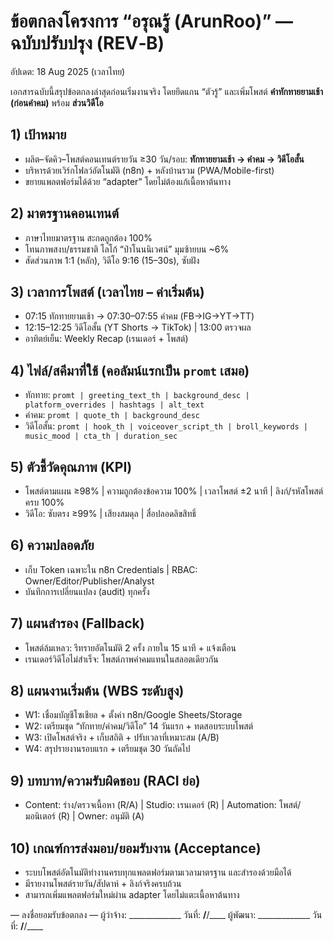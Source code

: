 # ข้อตกลงโครงการ “อรุณรู้ (ArunRoo)” — ฉบับปรับปรุง (REV‑B)

อัปเดต: 18 Aug 2025 (เวลาไทย)

เอกสารฉบับนี้สรุปข้อตกลงล่าสุดก่อนเริ่มงานจริง โดยยึดแกน “ตัวรู้” และเพิ่มโพสต์ **คำทักทายยามเช้า (ก่อนคำคม)** พร้อม **ส่วนวิดีโอ**

## 1) เป้าหมาย
- ผลิต–จัดคิว–โพสต์คอนเทนต์รายวัน ≥30 วัน/รอบ: **ทักทายยามเช้า → คำคม → วิดีโอสั้น**
- บริหารด้วยเวิร์กโฟลว์อัตโนมัติ (n8n) + หลังบ้านรวม (PWA/Mobile-first)
- ขยายแพลตฟอร์มได้ด้วย “adapter” โดยไม่ต้องแก้เนื้อหาต้นทาง

## 2) มาตรฐานคอนเทนต์
- ภาษาไทยมาตรฐาน สะกดถูกต้อง 100%
- โทนภาพสงบ/ธรรมชาติ โลโก้ “ป่าโนนนิเวศน์” มุมซ้ายบน ~6%
- สัดส่วนภาพ 1:1 (หลัก), วิดีโอ 9:16 (15–30s), ซับฝัง

## 3) เวลาการโพสต์ (เวลาไทย – ค่าเริ่มต้น)
- 07:15 ทักทายยามเช้า → 07:30–07:55 คำคม (FB→IG→YT→TT)
- 12:15–12:25 วิดีโอสั้น (YT Shorts → TikTok) | 13:00 ตรวจผล
- อาทิตย์เย็น: Weekly Recap (เรนเดอร์ + โพสต์)

## 4) ไฟล์/สคีมาที่ใช้ (คอลัมน์แรกเป็น `promt` เสมอ)
- ทักทาย: `promt | greeting_text_th | background_desc | platform_overrides | hashtags | alt_text`
- คำคม: `promt | quote_th | background_desc`
- วิดีโอสั้น: `promt | hook_th | voiceover_script_th | broll_keywords | music_mood | cta_th | duration_sec`

## 5) ตัวชี้วัดคุณภาพ (KPI)
- โพสต์ตามแผน ≥98% | ความถูกต้องข้อความ 100% | เวลาโพสต์ ±2 นาที | ลิงก์/รหัสโพสต์ครบ 100%
- วิดีโอ: ซับตรง ≥99% | เสียงสมดุล | สื่อปลอดลิขสิทธิ์

## 6) ความปลอดภัย
- เก็บ Token เฉพาะใน n8n Credentials | RBAC: Owner/Editor/Publisher/Analyst
- บันทึกการเปลี่ยนแปลง (audit) ทุกครั้ง

## 7) แผนสำรอง (Fallback)
- โพสต์ล้มเหลว: รีทรายอัตโนมัติ 2 ครั้ง ภายใน 15 นาที + แจ้งเตือน
- เรนเดอร์วิดีโอไม่สำเร็จ: โพสต์ภาพคำคมแทนในสลอตเดียวกัน

## 8) แผนงานเริ่มต้น (WBS ระดับสูง)
- W1: เชื่อมบัญชีโซเชียล + ตั้งค่า n8n/Google Sheets/Storage
- W2: เตรียมชุด “ทักทาย/คำคม/วิดีโอ” 14 วันแรก + ทดสอบระบบโพสต์
- W3: เปิดโพสต์จริง + เก็บสถิติ + ปรับเวลาที่เหมาะสม (A/B)
- W4: สรุปรายงานรอบแรก + เตรียมชุด 30 วันถัดไป

## 9) บทบาท/ความรับผิดชอบ (RACI ย่อ)
- Content: ร่าง/ตรวจเนื้อหา (R/A) | Studio: เรนเดอร์ (R) | Automation: โพสต์/มอนิเตอร์ (R) | Owner: อนุมัติ (A)

## 10) เกณฑ์การส่งมอบ/ยอมรับงาน (Acceptance)
- ระบบโพสต์อัตโนมัติทำงานครบทุกแพลตฟอร์มตามเวลามาตรฐาน และสำรองด้วยมือได้
- มีรายงานโพสต์รายวัน/สัปดาห์ + ลิงก์จริงครบถ้วน
- สามารถเพิ่มแพลตฟอร์มใหม่ผ่าน adapter โดยไม่แตะเนื้อหาต้นทาง

— ลงชื่อยอมรับข้อตกลง —
ผู้ว่าจ้าง: _____________  วันที่: ____/____/____
ผู้พัฒนา: _____________  วันที่: ____/____/____
